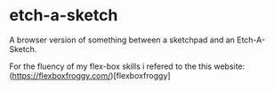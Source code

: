 # etch-a-sketch
A browser version of something between a sketchpad and an Etch-A-Sketch.

For the fluency of my flex-box skills i refered to the this website: 
(https://flexboxfroggy.com/)[flexboxfroggy]

